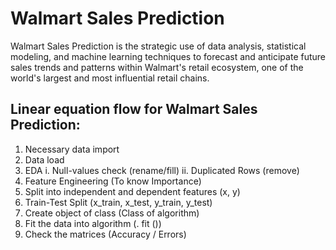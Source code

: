 # Walmart Sales Prediction

Walmart Sales Prediction is the strategic use of data analysis, statistical modeling, and machine learning techniques to forecast and anticipate future sales trends and patterns within Walmart's retail ecosystem, one of the world's largest and most influential retail chains.


## Linear equation flow for Walmart Sales Prediction:

1. Necessary data import
2. Data load
3. EDA
	i. Null-values check (rename/fill)
	ii. Duplicated Rows (remove)
4. Feature Engineering (To know Importance)	
5. Split into independent and dependent features (x, y)
6. Train-Test Split (x_train, x_test, y_train, y_test)
7. Create object of class (Class of algorithm)
8. Fit the data into algorithm (. fit ())
9. Check the matrices (Accuracy / Errors)
